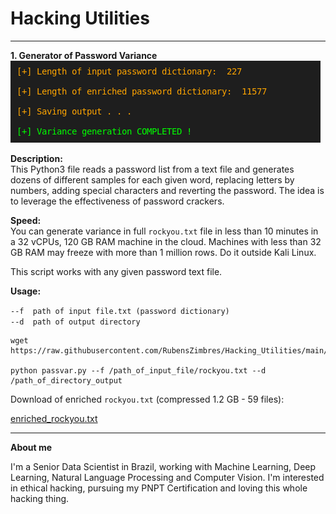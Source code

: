 # Hacking Utilities  
<hr>
<b>1. Generator of Password Variance</b>  
  
<img src=https://github.com/RubensZimbres/Hacking_Utilities/blob/main/output.png>
  
<b>Description:</b>  
This Python3 file reads a password list from a text file and generates dozens of different samples for each given word, replacing letters by numbers, adding special characters and reverting the password. The idea is to leverage the effectiveness of password crackers.  
  
<b>Speed:</b>  
You can generate variance in full ```rockyou.txt``` file in less than 10 minutes in a 32 vCPUs, 120 GB RAM machine in the cloud. Machines with less than 32 GB RAM may freeze with more than 1 million rows. Do it outside Kali Linux. 

This script works with any given password text file.  
  
<b>Usage:</b>  
  
```--f  path of input file.txt (password dictionary)```  
```--d  path of output directory ```

  
```
wget https://raw.githubusercontent.com/RubensZimbres/Hacking_Utilities/main/passvar.py  

python passvar.py --f /path_of_input_file/rockyou.txt --d /path_of_directory_output
```  
  
Download of enriched ```rockyou.txt``` (compressed 1.2 GB - 59 files):  

<a href="https://drive.google.com/file/d/1ivEzir7FY3_LcPXwE7rNxEJ9xsFLmmwE/view?usp=sharing">enriched_rockyou.txt</a>
<hr>
<b>About me</b>  
  
I'm a Senior Data Scientist in Brazil, working with Machine Learning, Deep Learning, Natural Language Processing and Computer Vision. I'm interested in ethical hacking, pursuing my PNPT Certification and loving this whole hacking thing.
